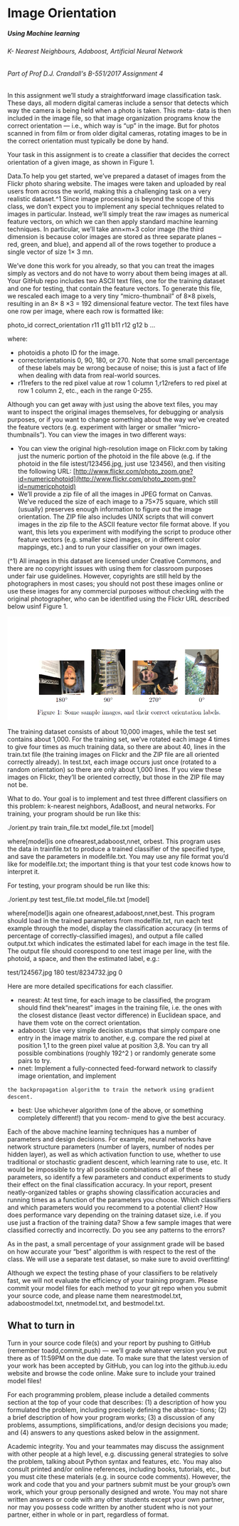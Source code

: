 # Image Orientation
##### Using Machine learning
###### K- Nearest Neighbours, Adaboost, Artificial Neural Network
###### Part of Prof D.J. Crandall's B-551/2017 Assignment 4

In this assignment we’ll study a straightforward image classification task. These days, all modern digital
cameras include a sensor that detects which way the camera is being held when a photo is taken. This meta-
data is then included in the image file, so that image organization programs know the correct orientation —
i.e., which way is “up” in the image. But for photos scanned in from film or from older digital cameras,
rotating images to be in the correct orientation must typically be done by hand.

Your task in this assignment is to create a classifier that decides the correct orientation of a given image, as
shown in Figure 1.

Data.To help you get started, we’ve prepared a dataset of images from the Flickr photo sharing website.
The images were taken and uploaded by real users from across the world, making this a challenging task
on a very realistic dataset.^1 Since image processing is beyond the scope of this class, we don’t expect you
to implement any special techniques related to images in particular. Instead, we’ll simply treat the raw
images as numerical feature vectors, on which we can then apply standard machine learning techniques. In
particular, we’ll take ann×m×3 color image (the third dimension is because color images are stored as
three separate planes – red, green, and blue), and append all of the rows together to produce a single vector
of size 1× 3 mn.

We’ve done this work for you already, so that you can treat the images simply as vectors and do not have to
worry about them being images at all. Your GitHub repo includes two ASCII text files, one for the training
dataset and one for testing, that contain the feature vectors. To generate this file, we rescaled each image
to a very tiny “micro-thumbnail” of 8×8 pixels, resulting in an 8× 8 ×3 = 192 dimensional feature vector.
The text files have one row per image, where each row is formatted like:

photo_id correct_orientation r11 g11 b11 r12 g12 b ...

where:

- photoidis a photo ID for the image.
- correctorientationis 0, 90, 180, or 270. Note that some small percentage of these labels may be
    wrong because of noise; this is just a fact of life when dealing with data from real-world sources.
- r11refers to the red pixel value at row 1 column 1,r12refers to red pixel at row 1 column 2, etc.,
    each in the range 0-255.

Although you can get away with just using the above text files, you may want to inspect the original images
themselves, for debugging or analysis purposes, or if you want to change something about the way we’ve
created the feature vectors (e.g. experiment with larger or smaller “micro-thumbnails”). You can view the
images in two different ways:

- You can view the original high-resolution image on Flickr.com by taking just the numeric portion of
    the photoid in the file above (e.g. if the photoid in the file istest/123456.jpg, just use 123456),
    and then visiting the following URL:
    [http://www.flickr.com/photo_zoom.gne?id=numericphotoid](http://www.flickr.com/photo_zoom.gne?id=numericphotoid)
- We’ll provide a zip file of all the images in JPEG format on Canvas. We’ve reduced the size of each
    image to a 75×75 square, which still (usually) preserves enough information to figure out the image orientation. The ZIP file also includes UNIX scripts that will convert images in the zip file to the
ASCII feature vector file format above. If you want, this lets you experiment with modifying the script
to produce other feature vectors (e.g. smaller sized images, or in different color mappings, etc.) and
to run your classifier on your own images.

(^1) All images in this dataset are licensed under Creative Commons, and there are no copyright issues with using them for
classroom purposes under fair use guidelines. However, copyrights are still held by the photographers in most cases; you should
not post these images online or use these images for any commercial purposes without checking with the original photographer,
who can be identified using the Flickr URL described below usinf Figure 1.

![alt text](https://github.com/morparia-p/Image_Orientation/blob/master/Figure%201.PNG)

The training dataset consists of about 10,000 images, while the test set contains about 1,000. For the training
set, we’ve rotated each image 4 times to give four times as much training data, so there are about 40,
lines in the train.txt file (the training images on Flickr and the ZIP file are all oriented correctly already). In
test.txt, each image occurs just once (rotated to a random orientation) so there are only about 1,000 lines.
If you view these images on Flickr, they’ll be oriented correctly, but those in the ZIP file may not be.

What to do. Your goal is to implement and test three different classifiers on this problem: k-nearest
neighbors, AdaBoost, and neural networks. For training, your program should be run like this:

./orient.py train train_file.txt model_file.txt [model]

where[model]is one ofnearest,adaboost,nnet, orbest. This program uses the data in trainfile.txt to
produce a trained classifier of the specified type, and save the parameters in modelfile.txt. You may use any
file format you’d like for modelfile.txt; the important thing is that your test code knows how to interpret it.

For testing, your program should be run like this:

./orient.py test test_file.txt model_file.txt [model]

where[model]is again one ofnearest,adaboost,nnet,best. This program should load in the trained
parameters from modelfile.txt, run each test example through the model, display the classification accuracy
(in terms of percentage of correctly-classified images), and output a file called output.txt which indicates the
estimated label for each image in the test file. The output file should coorespond to one test image per line,
with the photoid, a space, and then the estimated label, e.g.:

test/124567.jpg 180
test/8234732.jpg 0

Here are more detailed specifications for each classifier.

- nearest: At test time, for each image to be classified, the program should find thek“nearest” images
    in the training file, i.e. the ones with the closest distance (least vector difference) in Euclidean space,
    and have them vote on the correct orientation.
- adaboost: Use very simple decision stumps that simply compare one entry in the image matrix to
    another, e.g. compare the red pixel at position 1,1 to the green pixel value at position 3,8. You can
    try all possible combinations (roughly 192^2 ) or randomly generate some pairs to try.
- nnet: Implement a fully-connected feed-forward network to classify image orientation, and implement


```
the backpropagation algorithm to train the network using gradient descent.
```
- best: Use whichever algorithm (one of the above, or something completely different!) that you recom-
    mend to give the best accuracy.

Each of the above machine learning techniques has a number of parameters and design decisions. For example,
neural networks have network structure parameters (number of layers, number of nodes per hidden layer),
as well as which activation function to use, whether to use traditional or stochastic gradient descent, which
learning rate to use, etc. It would be impossible to try all possible combinations of all of these parameters, so
identify a few parameters and conduct experiments to study their effect on the final classification accuracy.
In your report, present neatly-organized tables or graphs showing classification accuracies and running times
as a function of the parameters you choose. Which classifiers and which parameters would you recommend
to a potential client? How does performance vary depending on the training dataset size, i.e. if you use just
a fraction of the training data? Show a few sample images that were classified correctly and incorrectly. Do
you see any patterns to the errors?

As in the past, a small percentage of your assignment grade will be based on how accurate your “best”
algorithm is with respect to the rest of the class. We will use a separate test dataset, so make sure to avoid
overfitting!

Although we expect the testing phase of your classifiers to be relatively fast, we will not evaluate the
efficiency of your training program. Please commit your model files for each method to your git repo when
you submit your source code, and please name them nearestmodel.txt, adaboostmodel.txt, nnetmodel.txt,
and bestmodel.txt.

## What to turn in

Turn in your source code file(s) and your report by pushing to GitHub (remember toadd,commit,push) —
we’ll grade whatever version you’ve put there as of 11:59PM on the due date. To make sure that the latest
version of your work has been accepted by GitHub, you can log into the github.iu.edu website and browse
the code online. Make sure to include your trained model files!

For each programming problem, please include a detailed comments section at the top of your code that
describes: (1) a description of how you formulated the problem, including precisely defining the abstrac-
tions; (2) a brief description of how your program works; (3) a discussion of any problems, assumptions,
simplifications, and/or design decisions you made; and (4) answers to any questions asked below in the
assignment.

Academic integrity. You and your teammates may discuss the assignment with other people at a high
level, e.g. discussing general strategies to solve the problem, talking about Python syntax and features, etc.
You may also consult printed and/or online references, including books, tutorials, etc., but you must cite
these materials (e.g. in source code comments). However, the work and code that you and your partners
submit must be your group’s own work, which your group personally designed and wrote. You may not
share written answers or code with any other students except your own partner, nor may you possess code
written by another student who is not your partner, either in whole or in part, regardless of format.
